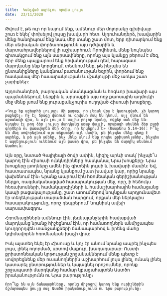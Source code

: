 ```yaml
---
title:  Կանչված ապրելու որպես լույս
date:  23/11/2020
---
```


Թվում է, թե ուր որ նայում ենք, ամենուր մեր մոլորակը գլխիվայր շուռ է եկել՝ փոխելով լույսը խավարի հետ։ Այդուհանդերձ, խավարին մենք հանդիպում ենք նաև մեր տանը շատ մոտ, երբ դիտարկում ենք մեր սեփական փորձառությունն այս դժվարին և մարտահրավերներով լի աշխարհում։ Որովհետև մենք նույնպես գիտակցում ենք այն սարսափները, որոնք այս կյանքը բերում է մեզ, երբ մենք պայքարում ենք հիվանդության դեմ, հարազատ մարդկանց ենք կորցնում, տեսնում ենք, թե ինչպես են ընտանիքները կանգնում բաժանության եզրին, փորձում ենք հասկանալ մեր հասարակության և մշակույթի մեջ առկա շատ չարիքներ։

Այդուհանդերձ, բարոյական սնանկացման և հոգևոր խավարի այս պայմաններում, ներքին և արտաքին այս ողջ քաոսային աղմուկի մեջ մենք լսում ենք յուրաքանչյուրիս ուղղված Հիսուսի խոսքերը.

`«Դուք եք աշխարհի լույսը։ Մի քաղաք, որ լեռան վրա է կառուցված, չի կարող թաքնվել։ Ոչ էլ ճրագը վառում ու գրվանի տակ են դնում, այլ դնում են աշտանակի վրա, և այն լույս է տալիս բոլոր նրանց, ովքեր տան մեջ են։ Այդպես էլ թող ձեր լույսը մարդկանց առաջ փայլի, որպեսզի տեսնեն ձեր բարի գործերն ու փառավորեն ձեր Հորը, որ երկնքում է» (Մատթեոս 5.14–16): Ի՞նչ են մեզ սովորեցնում այս տեքստերն այն մասին, թե ինչպես մենք պետք է ապրենք, և թե այն ամենը, ինչ մենք անում ենք որպես քրիստոնյաներ, ինչպես է ազդեցություն ունենում այն փաստի վրա, թե ինչպես են մարդիկ տեսնում Աստծուն։`

Այն օրը, նստած Գալիլեայի ծովի ափին, կիզիչ արևի տակ՝ ինչպե՞ս կարող էին Հիսուսի ունկնդիրները հասկանալ Նրա խոսքերը։ Նրա խոսքերը լսողները ամեն ինչ գիտեին լույսի և խավարի մասին։ Եվ, հաստատապես, նրանց կյանքում շատ խավար կար, որից նրանք վախենում էին։ Նրանք ապրում էին հռոմեական գերիշխանության ներքո, ռազմականացված հասարակության մեջ, որը, ի հեճուկս հեռախոսների, համակարգիչների և համաշխարհային համացանց կապի բացակայությանը, շատ առումներով նույնքան արդյունավետ էր տեղեկության տարածման հարցում, որքան մեր ներկայիս հասարակությունը, որոշ դեպքերում՝ նույնիսկ ավելի սարսափազդու։

Հռոմեացիներն ամենուր էին. լեռնալանջերին հավաքված մարդկանց նրանք հիշեցնում էին, որ համառողներն անմիջապես կուղղորդվեն տանջանքների ճանապարհով և իրենց մահը կդիմավորեն հռոմեական խաչի վրա։

Իսկ այստեղ եկել էր Հիսուսը և կոչ էր անում նրանց ապրել ինչպես լույս, լինել ողորմած, սրտով մաքուր, խաղաղարար։ Ուստի քրիստոնեական կրթության շրջանակներում մենք պետք է սովորեցնենք մեր ուսանողներին աշխարհում լույս լինել, ունակ լինել կատարել ընտրություններ և կայացնել որոշումներ, որոնք շրջապատի մարդկանց համար կբացահայտեն Աստծո իրականությունն ու Նրա բարությունը։

`Որո՞նք են այն ճանապարհները, որոնց միջոցով կարող ենք ուրիշներին ճշմարտապես ցույց տալ Աստծո իրականությունն ու Նրա բարությունը։`